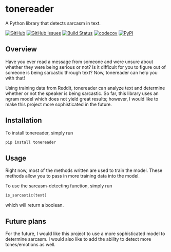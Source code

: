 # tonereader

A Python library that detects sarcasm in text.

[![GitHub](https://img.shields.io/github/license/DavidNguyen2002/tonereader)]("https://github.com/DavidNguyen2002/tonereader/blob/main/LICENSE")
[![GitHub issues](https://img.shields.io/github/issues/DavidNguyen2002/tonereader)]("https://github.com/DavidNguyen2002/tonereader/issues")
[![Build Status](https://github.com/DavidNguyen2002/tonereader/workflows/Build%20Status/badge.svg?branch=main)](https://github.com/DavidNguyen2002/tonereader/actions?query=workflow%3A%22Build+Status%22)
[![codecov](https://codecov.io/gh/DavidNguyen2002/tonereader/branch/main/graph/badge.svg?token=58NMOY5XZE)](https://codecov.io/gh/DavidNguyen2002/tonereader)
[![PyPI](https://img.shields.io/pypi/v/tonereader)](https://pypi.org/project/tonereader/)

## Overview

Have you ever read a message from someone and were unsure about whether they were being serious or not? Is it difficult for you to figure out of someone is being sarcastic through text? Now, tonereader can help you with that!

Using training data from Reddit, tonereader can analyze text and determine whether or not the speaker is being sarcastic. So far, this library uses an ngram model which does not yield great results; however, I would like to make this project more sophisticated in the future.

## Installation

To install tonereader, simply run

```bash
pip install tonereader
```

## Usage

Right now, most of the methods written are used to train the model. These methods allow you to pass in more training data into the model.

To use the sarcasm-detecting function, simply run

```python
is_sarcastic(text)
```

which will return a boolean.

## Future plans

For the future, I would like this project to use a more sophisticated model to determine sarcasm. I would also like to add the ability to detect more tones/emotions as well.
